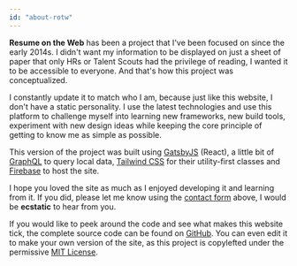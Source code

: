 ```yaml
---
id: "about-rotw"
---
```


**Resume on the Web** has been a project that I've been focused on since the early 2014s. I didn't want my information to be displayed on just a sheet of paper that only HRs or Talent Scouts had the privilege of reading, I wanted it to be accessible to everyone. And that's how this project was conceptualized.

I constantly update it to match who I am, because just like this website, I don't have a static personality. I use the latest technologies and use this platform to challenge myself into learning new frameworks, new build tools, experiment with new design ideas while keeping the core principle of getting to know me as simple as possible.

This version of the project was built using [GatsbyJS](https://www.gatsbyjs.org/) (React), a little bit of [GraphQL](https://graphql.org/) to query local data, [Tailwind CSS](https://tailwindcss.com/) for their utility-first classes and [Firebase](https://firebase.google.com/) to host the site.

I hope you loved the site as much as I enjoyed developing it and learning from it. If you did, please let me know using the [contact form](#contact) above, I would be **ecstatic** to hear from you.

If you would like to peek around the code and see what makes this website tick, the complete source code can be found on [GitHub](https://github.com/AmruthPillai/ResumeOnTheWeb-Gatsby). You can even edit it to make your own version of the site, as this project is <span title="Yes, that's a real word." class="underline">copylefted</span> under the permissive [MIT License](https://github.com/AmruthPillai/ResumeOnTheWeb-Gatsby/blob/master/LICENSE).
